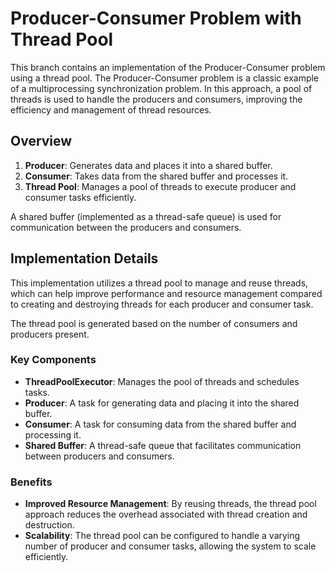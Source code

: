 # Producer-Consumer Problem with Thread Pool

This branch contains an implementation of the Producer-Consumer problem using a thread pool. The Producer-Consumer problem is a classic example of a multiprocessing synchronization problem. In this approach, a pool of threads is used to handle the producers and consumers, improving the efficiency and management of thread resources.

## Overview

1. **Producer**: Generates data and places it into a shared buffer.
2. **Consumer**: Takes data from the shared buffer and processes it.
3. **Thread Pool**: Manages a pool of threads to execute producer and consumer tasks efficiently.

A shared buffer (implemented as a thread-safe queue) is used for communication between the producers and consumers.

## Implementation Details

This implementation utilizes a thread pool to manage and reuse threads, which can help improve performance and resource management compared to creating and destroying threads for each producer and consumer task.

The thread pool is generated based on the number of consumers and producers present.


### Key Components

- **ThreadPoolExecutor**: Manages the pool of threads and schedules tasks.
- **Producer**: A task for generating data and placing it into the shared buffer.
- **Consumer**: A task for consuming data from the shared buffer and processing it.
- **Shared Buffer**: A thread-safe queue that facilitates communication between producers and consumers.

### Benefits

- **Improved Resource Management**: By reusing threads, the thread pool approach reduces the overhead associated with thread creation and destruction.
- **Scalability**: The thread pool can be configured to handle a varying number of producer and consumer tasks, allowing the system to scale efficiently.


